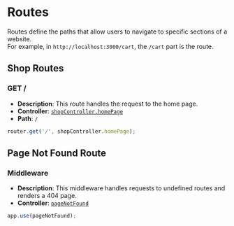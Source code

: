 # Routes
Routes define the paths that allow users to navigate to specific sections of a website.  
For example, in `http://localhost:3000/cart`, the `/cart` part is the route.


## Shop Routes

### GET /

- **Description**: This route handles the request to the home page.
- **Controller**: [`shopController.homePage`](../controllers/shop.js)
- **Path**: `/`

```javascript
router.get('/', shopController.homePage);
```

## Page Not Found Route

### Middleware

- **Description**: This middleware handles requests to undefined routes and renders a 404 page.
- **Controller**: [`pageNotFound`](../controllers/page-not-found.js)

```javascript
app.use(pageNotFound);
```